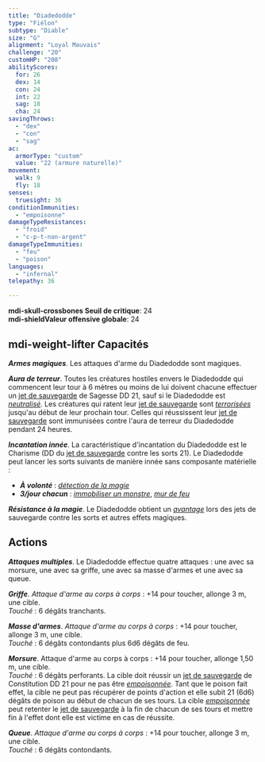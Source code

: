 ```yaml
---
title: "Diadedodde"
type: "Fiélon"
subtype: "Diable"
size: "G"
alignment: "Loyal Mauvais"
challenge: "20"
customHP: "208"
abilityScores:
  for: 26
  dex: 14
  con: 24
  int: 22
  sag: 18
  cha: 24
savingThrows:
  - "dex"
  - "con"
  - "sag"
ac:
  armorType: "custom"
  value: "22 (armure naturelle)"
movement:
  walk: 9
  fly: 18
senses:
  truesight: 36
conditionImmunities:
  - "empoisonne"
damageTypeResistances:
  - "froid"
  - "c-p-t-non-argent"
damageTypeImmunities:
  - "feu"
  - "poison"
languages:
  - "infernal"
telepathy: 36

---
```

**<v-icon>mdi-skull-crossbones</v-icon> Seuil de critique**: 24       
**<v-icon>mdi-shield</v-icon>Valeur offensive globale**: 24     
## <v-icon>mdi-weight-lifter</v-icon> Capacités
_**Armes magiques**_. Les attaques d'arme du Diadedodde sont magiques.

_**Aura de terreur**_. Toutes les créatures hostiles envers le Diadedodde qui commencent leur tour à 6 mètres ou moins de lui doivent chacune effectuer un [jet de sauvegarde](/utiliser-les-caracteristiques/#jets-de-sauvegarde) de Sagesse DD 21, sauf si le Diadedodde est [_neutralisé_](/gerer-la-sante-du-personnage/#neutralise). Les créatures qui ratent leur [jet de sauvegarde](/utiliser-les-caracteristiques/#jets-de-sauvegarde) sont [_terrorisées_](/gerer-la-sante-du-personnage/#terrorise) jusqu'au début de leur prochain tour. Celles qui réussissent leur [jet de sauvegarde](/utiliser-les-caracteristiques/#jets-de-sauvegarde) sont immunisées contre l'aura de terreur du Diadedodde pendant 24 heures.

_**Incantation innée**_. La caractéristique d'incantation du Diadedodde est le Charisme (DD du [jet de sauvegarde](/utiliser-les-caracteristiques/#jets-de-sauvegarde) contre les sorts 21). Le Diadedodde peut lancer les sorts suivants de manière innée sans composante matérielle :
* _**À volonté**_ : [_détection de la magie_](/grimoire/detection-de-la-magie/)
* _**3/jour chacun**_ : [_immobiliser un monstre_](/grimoire/immobiliser-un-monstre/), [_mur de feu_](/grimoire/mur-de-feu/)

_**Résistance à la magie**_. Le Diadedodde obtient un [_avantage_](/utiliser-les-caracteristiques/#avantage-et-desavantage) lors des jets de sauvegarde contre les sorts et autres effets magiques.

## Actions
_**Attaques multiples**_. Le Diadedodde effectue quatre attaques : une avec sa morsure, une avec sa griffe, une avec sa masse d'armes et une avec sa queue.

_**Griffe**_. _Attaque d'arme au corps à corps_ : +14 pour toucher, allonge 3 m, une cible.  
_Touché_ : 6 dégâts tranchants.

_**Masse d'armes**_. _Attaque d'arme au corps à corps_ : +14 pour toucher, allonge 3 m, une cible.  
_Touché_ : 6 dégâts contondants plus 6d6 dégâts de feu.

_**Morsure**_. Attaque d'arme au corps à corps : +14 pour toucher, allonge 1,50 m, une cible.  
_Touché_ : 6 dégâts perforants. La cible doit réussir un [jet de sauvegarde](/utiliser-les-caracteristiques/#jets-de-sauvegarde) de Constitution DD 21 pour ne pas être [_empoisonnée_](/gerer-la-sante-du-personnage/#empoisonne). Tant que le poison fait effet, la cible ne peut pas récupérer de points d'action et elle subit 21 (6d6) dégâts de poison au début de chacun de ses tours. La cible [_empoisonnée_](/gerer-la-sante-du-personnage/#empoisonne) peut retenter le [jet de sauvegarde](/utiliser-les-caracteristiques/#jets-de-sauvegarde) à la fin de chacun de ses tours et mettre fin à l'effet dont elle est victime en cas de réussite.

_**Queue**_. _Attaque d'arme au corps à corps_ : +14 pour toucher, allonge 3 m, une cible.  
_Touché_ : 6 dégâts contondants.
